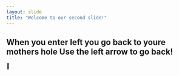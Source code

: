```yaml
---
layout: slide
title: "Welcome to our second slide!"
---
```

When you enter left you go back to youre mothers hole
Use the left arrow to go back!
---
🍕
